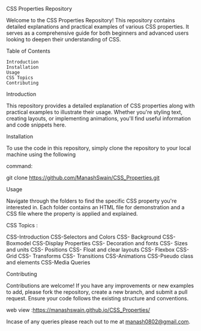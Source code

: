 CSS Properties Repository

Welcome to the CSS Properties Repository! This repository contains detailed explanations and practical examples of various CSS properties. It serves as a comprehensive guide for both beginners and advanced users looking to deepen their understanding of CSS.

Table of Contents

    Introduction
    Installation
    Usage
    CSS Topics    
    Contributing

Introduction

This repository provides a detailed explanation of CSS properties along with practical examples to illustrate their usage. Whether you're styling text, creating layouts, or implementing animations, you'll find useful information and code snippets here.

Installation

To use the code in this repository, simply clone the repository to your local machine using the following 

command:

git clone https://github.com/ManashSwain/CSS_Properties.git

Usage

Navigate through the folders to find the specific CSS property you're interested in. Each folder contains an HTML file for demonstration and a CSS file where the property is applied and explained.

CSS Topics : 

CSS-Introduction
CSS-Selectors and Colors
CSS- Background
CSS-Boxmodel
CSS-Display Properties
CSS- Decoration and fonts
CSS- Sizes and units
CSS- Positions
CSS- Float and clear layouts
CSS- Flexbox
CSS- Grid
CSS- Transforms
CSS- Transitions
CSS-Animations
CSS-Pseudo class and elements
CSS-Media Queries



Contributing

Contributions are welcome! If you have any improvements or new examples to add, please fork the repository, create a new branch, and submit a pull request. Ensure your code follows the existing structure and conventions.

web view :https://manashswain.github.io/CSS_Properties/ 

Incase of any queries please reach out to me at manash0802@gmail.com.
